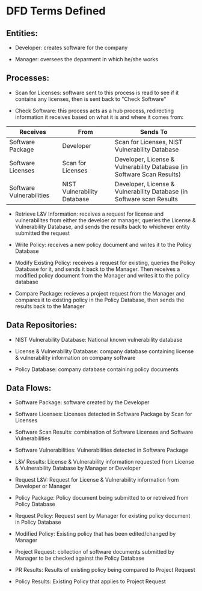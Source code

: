 # DFD Terms Defined

## Entities:

  * Developer: creates software for the company

  * Manager: oversees the deparment in which he/she works

## Processes:

 * Scan for Licenses: software sent to this process is read to see if it contains any licenses, then is sent back to "Check Software"

 * Check Software: this process acts as a hub process, redirecting information it receives based on what it is and where it comes from:
 
 | Receives | From | Sends To |
 | -------- | ---- | -------- |
 | Software Package | Developer | Scan for Licenses, NIST Vulnerability Database |
 | Software Licenses | Scan for Licenses | Developer, License & Vulnerability Database (in Software Scan Results) |
 | Software Vulnerabilities | NIST Vulnerability Database | Developer, License & Vulnerability Database (in Software scan Results |

 * Retrieve L&V Information: receives a request for license and vulnerabilites from either the develoer or manager, queries the
   License & Vulnerability Database, and sends the results back to whichever entity submitted the request

 * Write Policy: receives a new policy document and writes it to the Policy Database

 * Modify Existing Policy: receives a request for existing, queries the Policy Database for it, and sends it back to the Manager.
   Then receives a modified policy document from the Manager and writes it to the policy database

 * Compare Package: recieves a project request from the Manager and compares it to existing policy in the Policy Database, then
   sends the results back to the Manager

## Data Repositories:

 * NIST Vulnerability Database: National known vulnerability database

 * License & Vulnerability Database: company database containing license & vulnerability information on company software

 * Policy Database: company database containing policy documents

## Data Flows:

 * Software Package: software created by the Developer

 * Software Licenses: Licenses detected in Software Package by Scan for Licenses

 * Software Scan Results: combination of Software Licenses and Software Vulnerabilities

 * Software Vulnerabilities: Vulnerabilities detected in Software Package

 * L&V Results: License & Vulnerability information requested from License & Vulnerability Database by Manager or Developer

 * Request L&V: Request for License & Vulnerability information from Developer or Manager

 * Policy Package: Policy document being submitted to or retreived from Policy Database

 * Request Policy: Request sent by Manager for existing policy document in Policy Database

 * Modified Policy: Existing policy that has been edited/changed by Manager

 * Project Request: collection of software documents submitted by Manager to be checked against the Policy Database

 * PR Results: Results of existing policy being compared to Project Request

 * Policy Results: Existing Policy that applies to Project Request
